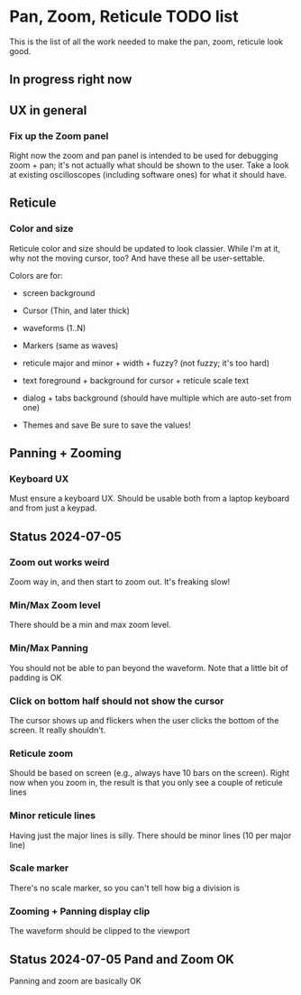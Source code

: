 ﻿# Pan, Zoom, Reticule TODO list

This is the list of all the work needed to make the pan, zoom, reticule look good.

## In progress right now


## UX in general


### Fix up the Zoom panel
Right now the zoom and pan panel is intended to be used for debugging zoom + pan; it's not actually what should be shown to the user. Take a look at existing oscilloscopes (including software ones) for what it should have.

## Reticule

### Color and size
Reticule color and size should be updated to look classier. While I'm at it, why not the moving cursor, too? And have these all be user-settable.

Colors are for:

- screen background
- Cursor (Thin, and later thick)
- waveforms (1..N)
- Markers (same as waves)
- reticule major and minor + width + fuzzy? (not fuzzy; it's too hard)
- text foreground + background for cursor + reticule scale text

- dialog + tabs background (should have multiple which are auto-set from one)


- Themes and save 
Be sure to save the values!

## Panning + Zooming

### Keyboard UX
Must ensure a keyboard UX. Should be usable both from a laptop keyboard and from just a keypad.


## Status 2024-07-05

### Zoom out works weird
Zoom way in, and then start to zoom out. It's freaking slow!


### Min/Max Zoom level
There should be a min and max zoom level.


### Min/Max Panning
You should not be able to pan beyond the waveform. Note that a little bit of padding is OK


### Click on bottom half should not show the cursor
The cursor shows up and flickers when the user clicks the bottom of the screen. It really shouldn't.


### Reticule zoom
Should be based on screen (e.g., always have 10 bars on the screen). Right now when you zoom in, the result is that you only see a couple of reticule lines


### Minor reticule lines
Having just the major lines is silly. There should be minor lines (10 per major line)


### Scale marker
There's no scale marker, so you can't tell how big a division is


### Zooming + Panning display clip
The waveform should be clipped to the viewport


## Status 2024-07-05 Pand and Zoom OK

Panning and zoom are basically OK
